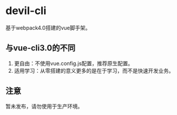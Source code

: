 # devil-cli
基于webpack4.0搭建的vue脚手架。
## 与vue-cli3.0的不同
1. 更自由：不使用vue.config.js配置，推荐原生配置。
2. 适用学习：从零搭建的意义更多的是在于学习，而不是快速开发业务。
## 注意
暂未发布，请勿使用于生产环境。
